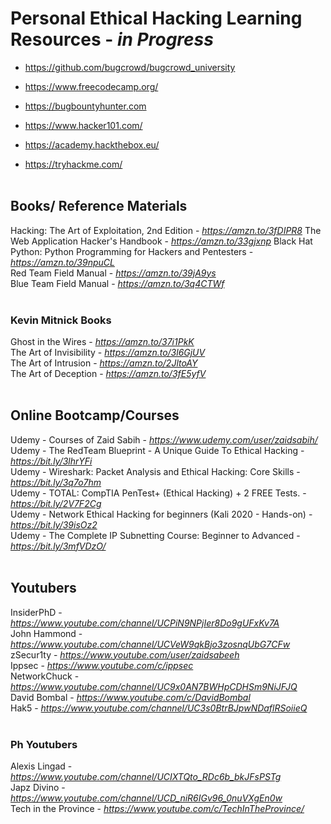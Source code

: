 # Personal Ethical Hacking Learning Resources - <em>in Progress</em>

- https://github.com/bugcrowd/bugcrowd_university
- https://www.freecodecamp.org/
- https://bugbountyhunter.com

- https://www.hacker101.com/<br>
- https://academy.hackthebox.eu/<br>
- https://tryhackme.com/<br><br>

## Books/ Reference Materials

Hacking: The Art of Exploitation, 2nd Edition - <em>https://amzn.to/3fDIPR8</em>
The Web Application Hacker's Handbook - <em>https://amzn.to/33gjxnp</em>
Black Hat Python: Python Programming for Hackers and Pentesters - <em>https://amzn.to/39npuCL</em><br>
Red Team Field Manual - <em>https://amzn.to/39jA9ys</em><br>
Blue Team Field Manual - <em>https://amzn.to/3q4CTWf</em><br><br>

### Kevin Mitnick Books
Ghost in the Wires - <em>https://amzn.to/37i1PkK</em><br>
The Art of Invisibility - <em>https://amzn.to/3l6GjUV</em><br>
The Art of Intrusion  - <em>https://amzn.to/2JltoAY</em><br>
The Art of Deception  - <em>https://amzn.to/3fE5yfV</em><br><br>

## Online Bootcamp/Courses

Udemy - Courses of Zaid Sabih - <em>https://www.udemy.com/user/zaidsabih/</em><br>
Udemy - The RedTeam Blueprint - A Unique Guide To Ethical Hacking - <em>https://bit.ly/3lhrYFi</em><br>
Udemy - Wireshark: Packet Analysis and Ethical Hacking: Core Skills - <em>https://bit.ly/3q7o7hm</em><br>
Udemy - TOTAL: CompTIA PenTest+ (Ethical Hacking) + 2 FREE Tests. - <em>https://bit.ly/2V7F2Cg</em><br>
Udemy - Network Ethical Hacking for beginners (Kali 2020 - Hands-on) - <em>https://bit.ly/39isOz2</em><br>
Udemy - The Complete IP Subnetting Course: Beginner to Advanced - <em>https://bit.ly/3mfVDzO/</em><br><br>

## Youtubers

InsiderPhD    - <em>https://www.youtube.com/channel/UCPiN9NPjIer8Do9gUFxKv7A</em><br>
John Hammond  - <em>https://www.youtube.com/channel/UCVeW9qkBjo3zosnqUbG7CFw</em><br>
zSecur1ty     - <em>https://www.youtube.com/user/zaidsabeeh</em><br>
Ippsec        - <em>https://www.youtube.com/c/ippsec</em><br>
NetworkChuck  - <em>https://www.youtube.com/channel/UC9x0AN7BWHpCDHSm9NiJFJQ</em><br>
David Bombal  - <em>https://www.youtube.com/c/DavidBombal</em><br>
Hak5          - <em>https://www.youtube.com/channel/UC3s0BtrBJpwNDaflRSoiieQ</em><br><br>

### Ph Youtubers

Alexis Lingad - <em>https://www.youtube.com/channel/UCIXTQto_RDc6b_bkJFsPSTg</em><br>
Japz Divino   - <em>https://www.youtube.com/channel/UCD_niR6IGv96_0nuVXgEn0w</em><br>
Tech in the Province  - <em>https://www.youtube.com/c/TechInTheProvince/</em><br>


